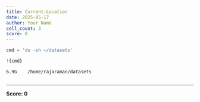 ```yaml
---
title: Current-Location
date: 2025-05-17
author: Your Name
cell_count: 3
score: 0
---
```


```python
cmd = 'du -sh ~/datasets'
```


```python
!{cmd}
```

    6.9G	/home/rajaraman/datasets



```python

```


---
**Score: 0**